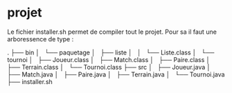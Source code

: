 # projet
Le fichier installer.sh permet de compiler tout le projet.
Pour sa il faut une arboressence de type : 

.
├── bin
│   └── paquetage
│       ├── liste
│       │   └── Liste.class
│       └── tournoi
│           ├── Joueur.class
│           ├── Match.class
│           ├── Paire.class
│           ├── Terrain.class
│           └── Tournoi.class
├── src
│   ├── Joueur.java
│   ├── Match.java
│   ├── Paire.java
│   ├── Terrain.java
│   └── Tournoi.java
├── installer.sh
